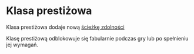 # Klasa prestiżowa

Klasa prestiżowa dodaje nową [ścieżkę zdolności](docs/sciezki-zdolnosci.md)

Klasę prestiżową odblokowuje się fabularnie podczas gry lub po spełnieniu jej wymagań.
